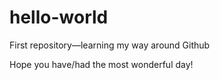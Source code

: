 # hello-world
First repository—learning my way around Github

Hope you have/had the most wonderful day!
